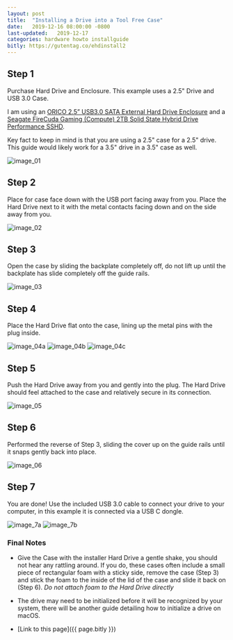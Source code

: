 ```yaml
---
layout: post
title:  "Installing a Drive into a Tool Free Case"
date:   2019-12-16 08:00:00 -0800
last-updated:   2019-12-17
categories: hardware howto installguide
bitly: https://gutentag.co/ehdinstall2
---
```

## Step 1
Purchase Hard Drive and Enclosure.  This example uses a 2.5" Drive and USB 3.0 Case.

I am using an [ORICO 2.5” USB3.0 SATA External Hard Drive Enclosure](https://www.amazon.com/dp/B00B0RD2RA) and a [Seagate FireCuda Gaming (Compute) 2TB Solid State Hybrid Drive Performance SSHD](https://www.amazon.com/dp/B00B0RD2RA).

Key fact to keep in mind is that you are using a 2.5" case for a 2.5" drive.  This guide would likely work for a 3.5" drive in a 3.5" case as well.

![image_01](https://i.imgur.com/cTq4kHD.jpg)

## Step 2
Place for case face down with the USB port facing away from you. Place the Hard Drive next to it with the metal contacts facing down and on the side away from you.

![image_02](https://i.imgur.com/JRQaz5w.jpg)

## Step 3
Open the case by sliding the backplate completely off, do not lift up until the backplate has slide completely off the guide rails.

![image_03](https://i.imgur.com/1diXH3k.jpg)

## Step 4
Place the Hard Drive flat onto the case, lining up the metal pins with the plug inside.

![image_04a](https://i.imgur.com/JkXMx0X.jpg)
![image_04b](https://i.imgur.com/B7PM6T5.jpg)
![image_04c](https://i.imgur.com/kWfrr0M.jpg)

## Step 5
Push the Hard Drive away from you and gently  into the plug. The Hard Drive should feel attached to the case and relatively secure in its connection.

![image_05](https://i.imgur.com/rMQYhGh.jpg)

## Step 6
Performed the reverse of Step 3, sliding the cover up on the guide rails until it snaps gently back into place.

![image_06](https://i.imgur.com/tCZvphF.jpg)

## Step 7
You are done! Use the included USB 3.0 cable to connect your drive to your computer, in this example it is connected via a USB C dongle.

![image_7a](https://i.imgur.com/5mDzhDp.jpg)
![image_7b](https://i.imgur.com/ulVRrqU.jpg)

### Final Notes
- Give the Case with the installer Hard Drive a gentle shake, you should not hear any rattling around.  If you do, these cases often include a small piece of rectangular foam with a sticky side, remove the case (Step 3) and stick the foam to the inside of the lid of the case and slide it back on (Step 6). *Do not attach foam to the Hard Drive directly*

- The drive may need to be initialized before it will be recognized by your system, there will be another guide detailing how to initialize a drive on macOS.

- [Link to this page]({{ page.bitly }})
